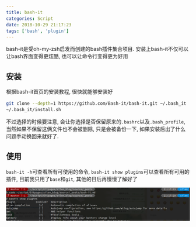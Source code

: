 ```yaml
---
title: bash-it
categories: Script
date: 2018-10-29 21:17:23
tags: ['bash', 'plugin']
---
```


bash-it是受oh-my-zsh启发而创建的bash插件集合项目. 安装上bash-it不仅可以让bash界面变得更炫酷, 也可以让命令行变得更为好用

<!-- more -->

## 安装

根据bash-it首页的安装教程, 很快就能够安装好

```bash
git clone --depth=1 https://github.com/Bash-it/bash-it.git ~/.bash_it
~/.bash_it/install.sh
```

不过选择的时候要注意, 会让你选择是否保留原来的`.bashrc`以及`.bash_profile`, 当然如果不保留这俩文件也不会被删除, 只是会被备份一下, 如果安装后出了什么问题手动换回来就好了.

## 使用

`bash-it -h`可查看所有可使用的命令, `bash-it show plugins`可以查看所有可用的插件, 目前我只用了`base`和`git`, 其他的日后再慢慢了解好了

![display](https://raw.githubusercontent.com/SilenWang/Gallary/master/bash_it.png)